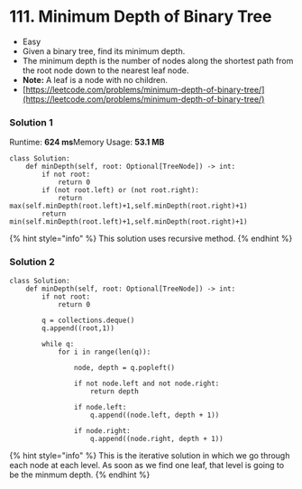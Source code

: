 # 111. Minimum Depth of Binary Tree

* Easy
* Given a binary tree, find its minimum depth.
* The minimum depth is the number of nodes along the shortest path from the root node down to the nearest leaf node.
* **Note:** A leaf is a node with no children.
* [https://leetcode.com/problems/minimum-depth-of-binary-tree/](https://leetcode.com/problems/minimum-depth-of-binary-tree/)

### Solution 1

Runtime: **624 ms**Memory Usage: **53.1 MB**

```
class Solution:
    def minDepth(self, root: Optional[TreeNode]) -> int:
        if not root:
            return 0
        if (not root.left) or (not root.right):
            return max(self.minDepth(root.left)+1,self.minDepth(root.right)+1)
        return min(self.minDepth(root.left)+1,self.minDepth(root.right)+1)
```

{% hint style="info" %}
This solution uses recursive method.&#x20;
{% endhint %}

### Solution 2

```
class Solution:
    def minDepth(self, root: Optional[TreeNode]) -> int:
        if not root:
            return 0
        
        q = collections.deque()
        q.append((root,1))
        
        while q:
            for i in range(len(q)):
            
                node, depth = q.popleft()

                if not node.left and not node.right:
                    return depth

                if node.left:
                    q.append((node.left, depth + 1))

                if node.right:
                    q.append((node.right, depth + 1))
```

{% hint style="info" %}
This is the iterative solution in which we go through each node at each level. As soon as we find one leaf, that level is going to be the minmum depth.&#x20;
{% endhint %}

